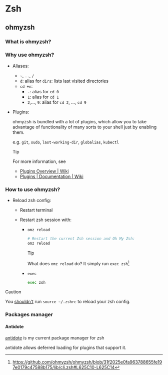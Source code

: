 # Zsh

## ohmyzsh

### What is ohmyzsh?

### Why use ohmyzsh?

- Aliases:

  - `~`, `..`, `/`
  - `d`: alias for `dirs`: lists last visited directories
  - `cd +n`:
    - `-`: alias for `cd 0`
    - `1`: alias for `cd 1`
    - `2`,..., `9`: alias for `cd 2`, ..., `cd 9`

- Plugins:

  ohmyzsh is bundled with a lot of plugins, which allow you to take advantage of functionality of many sorts to your shell just by enabling them.

  e.g. `git`, `sudo`, `last-working-dir`, `globalias`, `kubectl`

  > [!TIP]
  > For more information, see
  >
  > - [Plugins Overview | Wiki]
  > - [Plugins | Documentation | Wiki]

### How to use ohmyzsh?

- Reload zsh config:

  - Restart terminal
  - Restart zsh session with:

    - `omz reload`

      ```bash
      # Restart the current Zsh session and Oh My Zsh:
      omz reload
      ```

      > [!TIP]
      > What does `omz reload` do?
      > It simply run `exec zsh`[^omz-reload]

    - `exec`

      ```bash
      exec zsh
      ```

> [!CAUTION]
> You [shouldn't](how-do-i-reload-the-zshrc-file) run `source ~/.zshrc` to reload your zsh config.

### Packages manager

#### Antidote

[antidote](https://github.com/mattmc3/antidote/) is my current package manager for zsh

antidote allows deferred loading for plugins that support it.

[Plugins | Documentation | Wiki]: https://github.com/ohmyzsh/ohmyzsh/wiki/Plugins
[Plugins Overview | Wiki]: https://github.com/ohmyzsh/ohmyzsh/wiki/Plugins-Overview

[^omz-reload]: <https://github.com/ohmyzsh/ohmyzsh/blob/31f2025e0fa963788655fe197e0179c47588b175/lib/cli.zsh#L625C10-L625C14>

